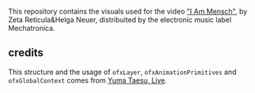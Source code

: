 This repository contains the visuals used for the video ["I Am Mensch"](https://www.youtube.com/watch?v=p_qtiPz5bUw), by Zeta Reticula&Helga Neuer, distribuited by the electronic music label Mechatronica.


## credits
This structure and the usage of `ofxLayer`, `ofxAnimationPrimitives` and `ofxGlobalContext` comes from [Yuma Taesu, Live](https://github.com/yumataesu/Live).
